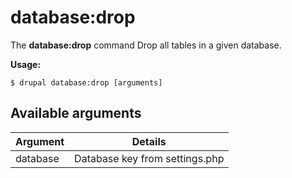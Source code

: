 # database:drop
The **database:drop** command Drop all tables in a given database.

**Usage:**
```
$ drupal database:drop [arguments] 
```

## Available arguments
Argument | Details
---------|-------------
database | Database key from settings.php
